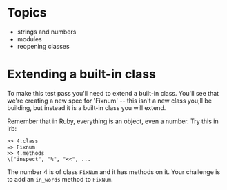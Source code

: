 # Topics

* strings and numbers
* modules
* reopening classes

# Extending a built-in class

To make this test pass you'll need to extend a built-in class. You'll see that we're creating a new spec for 'Fixnum' -- this isn't a new class you;ll be building, but instead it is a built-in class you will extend.

Remember that in Ruby, everything is an object, even a number.  Try this in irb:

    >> 4.class
    => Fixnum
    >> 4.methods
    \["inspect", "%", "<<", ...

The number 4 is of class `FixNum` and it has methods on it.  Your challenge is to add an `in_words` method to `FixNum`.

